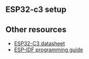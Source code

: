 ## ESP32-c3 setup


















## Other resources
- [ESP32-C3 datasheet](https://www.espressif.com/sites/default/files/documentation/esp32-c3_datasheet_en.pdf)
- [ESP-IDF programming guide](https://docs.espressif.com/projects/esp-idf/en/latest/esp32c3/get-started/index.html)